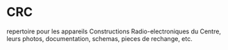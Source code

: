 # CRC
repertoire pour les appareils Constructions Radio-electroniques du Centre, leurs photos, documentation, schemas, pieces de rechange, etc.
